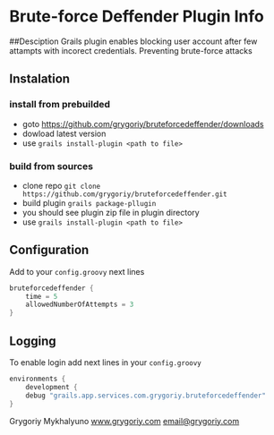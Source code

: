 Brute-force Deffender Plugin Info
================================

##Desciption
Grails plugin enables blocking user account after few attampts with incorect credentials. Preventing brute-force attacks

## Instalation
### install from prebuilded
- goto https://github.com/grygoriy/bruteforcedeffender/downloads
- dowload latest version
- use `grails install-plugin <path to file>`

### build from sources
- clone repo `git clone https://github.com/grygoriy/bruteforcedeffender.git`
- build plugin `grails package-pllugin`
- you should see plugin zip file in plugin directory
- use `grails install-plugin <path to file>`

## Configuration
Add to your `config.groovy` next lines
```groovy
bruteforcedeffender {
    time = 5
    allowedNumberOfAttempts = 3
}
```

## Logging
To enable login add next lines in your `config.groovy`
```groovy
environments {
    development {
    debug "grails.app.services.com.grygoriy.bruteforcedeffender"
}
```

Grygoriy Mykhalyuno
www.grygoriy.com
email@grygoriy.com